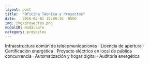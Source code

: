 ```yaml
---
layout: post
title:  "Oficina Técnica y Proyectos"
date:   2016-02-01 15:08:10 -0500
img: img/proyectos.png
modalID: modalSafe
category: proyectos
---
```


Infraestructura común de telecomunicaciones · Licencia de apertura · Certificación energética · Proyecto eléctrico en local de pública concurrencia · Automatización y hogar digital · Auditoría energética

